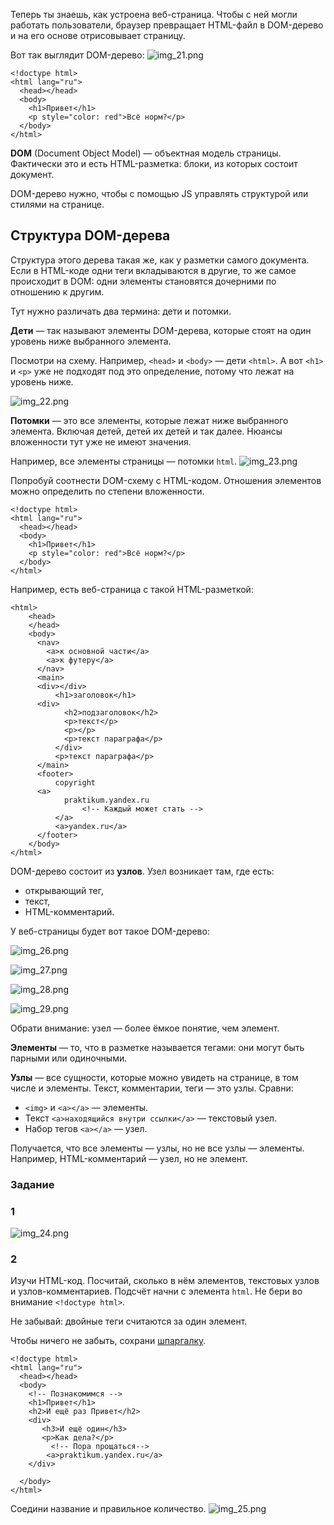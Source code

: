 Теперь ты знаешь, как устроена веб-страница. Чтобы с ней могли работать пользователи, браузер превращает HTML-файл в DOM-дерево и на его основе отрисовывает страницу.

Вот так выглядит DOM-дерево:
![img_21.png](img%2Fimg_21.png)

```
<!doctype html>
<html lang="ru">
  <head></head>
  <body>
    <h1>Привет</h1>
    <p style="color: red">Всё норм?</p>
  </body>
</html> 
```


**DOM** (Document Object Model) — объектная модель страницы. Фактически это и есть HTML-разметка: блоки, из которых состоит документ.

DOM-дерево нужно, чтобы с помощью JS управлять структурой или стилями на странице.


## Структура DOM-дерева

Структура этого дерева такая же, как у разметки самого документа. Если в HTML-коде одни теги вкладываются в другие, то же самое происходит в DOM: одни элементы становятся дочерними по отношению к другим.

Тут нужно различать два термина: дети и потомки.


**Дети** — так называют элементы DOM-дерева, которые стоят на один уровень ниже выбранного элемента.

Посмотри на схему. Например, `<head>` и `<body>` — дети `<html>`. А вот `<h1>` и `<p>` уже не подходят под это определение, потому что лежат на уровень ниже.

![img_22.png](img%2Fimg_22.png)

**Потомки** — это все элементы, которые лежат ниже выбранного элемента. Включая детей, детей их детей и так далее. Нюансы вложенности тут уже не имеют значения.

Например, все элементы страницы — потомки `html`.
![img_23.png](img%2Fimg_23.png)

Попробуй соотнести DOM-схему с HTML-кодом. Отношения элементов можно определить по степени вложенности.

```
<!doctype html>
<html lang="ru">
  <head></head>
  <body>
    <h1>Привет</h1>
    <p style="color: red">Всё норм?</p>
  </body>
</html> 
```
Например, есть веб-страница с такой HTML-разметкой:

```
<html>
    <head>
    </head>
    <body>
      <nav>
        <a>к основной части</a>
        <a>к футеру</a>
      </nav>
      <main>
      <div></div>
          <h1>заголовок</h1>
      <div>
            <h2>подзаголовок</h2>
            <p>текст</p>
            <p></p>
            <p>текст параграфа</p>
          </div>
          <p>текст параграфа</p>
      </main>
      <footer>
          copyright
      <a>
            praktikum.yandex.ru
                <!-- Каждый может стать -->
          </a>
          <a>yandex.ru</a>
      </footer>
    </body>
</html> 
```

DOM-дерево состоит из **узлов**. Узел возникает там, где есть:

- открывающий тег,
- текст,
- HTML-комментарий.

У веб-страницы будет вот такое DOM-дерево:

![img_26.png](img%2Fimg_26.png)

![img_27.png](img%2Fimg_27.png)

![img_28.png](img%2Fimg_28.png)

![img_29.png](img%2Fimg_29.png)

Обрати внимание: узел — более ёмкое понятие, чем элемент.

**Элементы** — то, что в разметке называется тегами: они могут быть парными или одиночными.

**Узлы** — все сущности, которые можно увидеть на странице, в том числе и элементы. Текст, комментарии, теги — это узлы. Сравни:

- `<img>` и `<a></a>` — элементы.
- Текст `<a>находящийся внутри ссылки</a>` — текстовый узел.
- Набор тегов `<a></a>` — узел.

Получается, что все элементы — узлы, но не все узлы — элементы. Например, HTML-комментарий — узел, но не элемент.


### Задание
### 1
![img_24.png](img%2Fimg_24.png)
### 2
Изучи HTML-код. Посчитай, сколько в нём элементов, текстовых узлов и узлов-комментариев. Подсчёт начни с элемента `html`. Не бери во внимание `<!doctype html>`.

Не забывай: двойные теги считаются за один элемент.

Чтобы ничего не забыть, сохрани [шпаргалку](https://www.notion.so/0d8b2768e7944d2ea3f00df695948bf6).

```
<!doctype html>
<html lang="ru">
  <head></head>
  <body>
    <!-- Познакомимся -->
    <h1>Привет</h1>
    <h2>И ещё раз Привет</h2>
    <div>
       <h3>И ещё один</h3>
       <p>Как дела?</p>
         <!-- Пора прощаться-->
        <a>praktikum.yandex.ru</a>
    </div>
   
  </body>
</html> 
```

Соедини название и правильное количество.
![img_25.png](img%2Fimg_25.png)
